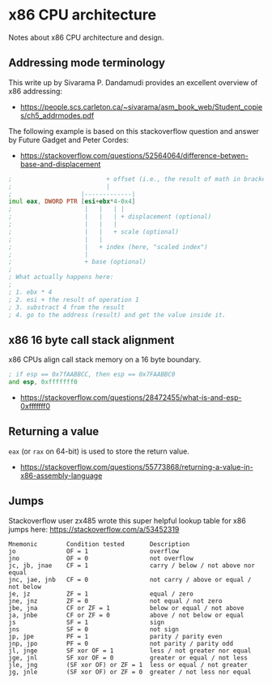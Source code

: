 # x86 CPU architecture

Notes about x86 CPU architecture and design.

## Addressing mode terminology

This write up by Sivarama P. Dandamudi provides an excellent overview of
x86 addressing:

- https://people.scs.carleton.ca/~sivarama/asm_book_web/Student_copies/ch5_addrmodes.pdf

The following example is based on this stackoverflow question and answer by
Future Gadget and Peter Cordes:

- https://stackoverflow.com/questions/52564064/difference-betwen-base-and-displacement

```asm
;                          + offset (i.e., the result of math in brackets)
;                          |
;                   |-------------|
imul eax, DWORD PTR [esi+ebx*4-0x4]
;                    |   |   | |
;                    |   |   | + displacement (optional)
;                    |   |   |
;                    |   |   + scale (optional)
;                    |   |
;                    |   + index (here, "scaled index")
;                    |
;                    + base (optional)
;
; What actually happens here:
;
; 1. ebx * 4
; 2. esi + the result of operation 1
; 3. substract 4 from the result
; 4. go to the address (result) and get the value inside it.
```

## x86 16 byte call stack alignment

x86 CPUs align call stack memory on a 16 byte boundary.

```asm
; if esp == 0x7fAABBCC, then esp == 0x7FAABBC0
and esp, 0xfffffff0
```

- https://stackoverflow.com/questions/28472455/what-is-and-esp-0xfffffff0

## Returning a value

`eax` (or `rax` on 64-bit) is used to store the return value.

- https://stackoverflow.com/questions/55773868/returning-a-value-in-x86-assembly-language

## Jumps

Stackoverflow user zx485 wrote this super helpful lookup table for x86 jumps
here: https://stackoverflow.com/a/53452319

```
Mnemonic        Condition tested       Description
jo              OF = 1                 overflow
jno             OF = 0                 not overflow
jc, jb, jnae    CF = 1                 carry / below / not above nor equal
jnc, jae, jnb   CF = 0                 not carry / above or equal / not below
je, jz          ZF = 1                 equal / zero
jne, jnz        ZF = 0                 not equal / not zero
jbe, jna        CF or ZF = 1           below or equal / not above
ja, jnbe        CF or ZF = 0           above / not below or equal
js              SF = 1                 sign
jns             SF = 0                 not sign
jp, jpe         PF = 1                 parity / parity even
jnp, jpo        PF = 0                 not parity / parity odd
jl, jnge        SF xor OF = 1          less / not greater nor equal
jge, jnl        SF xor OF = 0          greater or equal / not less
jle, jng        (SF xor OF) or ZF = 1  less or equal / not greater
jg, jnle        (SF xor OF) or ZF = 0  greater / not less nor equal
```

